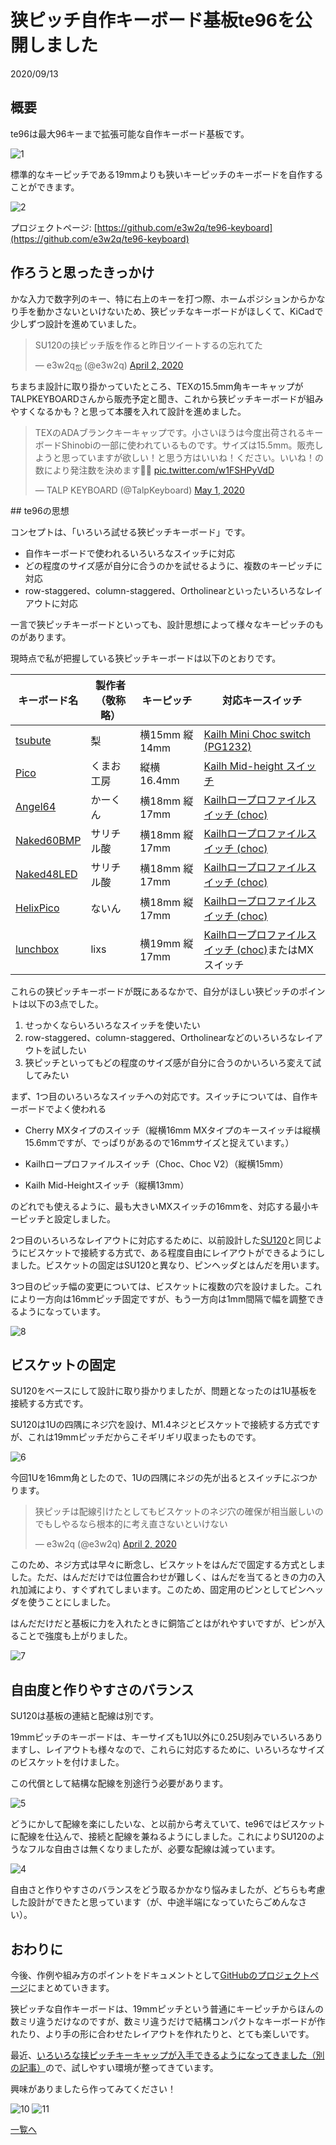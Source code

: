 # 狭ピッチ自作キーボード基板te96を公開しました

2020/09/13

## 概要

te96は最大96キーまで拡張可能な自作キーボード基板です。

![1](1.jpg)

標準的なキーピッチである19mmよりも狹いキーピッチのキーボードを自作することができます。

![2](2.jpg)

プロジェクトページ: [https://github.com/e3w2q/te96-keyboard](https://github.com/e3w2q/te96-keyboard)

## 作ろうと思ったきっかけ

かな入力で数字列のキー、特に右上のキーを打つ際、ホームポジションからかなり手を動かさないといけないため、狹ピッチなキーボードがほしくて、KiCadで少しずつ設計を進めていました。

<blockquote class="twitter-tweet"><p lang="ja" dir="ltr">SU120の挟ピッチ版を作ると昨日ツイートするの忘れてた</p>&mdash; e3w2qஐ (@e3w2q) <a href="https://twitter.com/e3w2q/status/1245677867112869888?ref_src=twsrc%5Etfw">April 2, 2020</a></blockquote> <script async src="https://platform.twitter.com/widgets.js" charset="utf-8"></script>
ちまちま設計に取り掛かっていたところ、TEXの15.5mm角キーキャップがTALPKEYBOARDさんから販売予定と聞き、これから狹ピッチキーボードが組みやすくなるかも？と思って本腰を入れて設計を進めました。

<blockquote class="twitter-tweet"><p lang="ja" dir="ltr">TEXのADAブランクキーキャップです。小さいほうは今度出荷されるキーボードShinobiの一部に使われているものです。サイズは15.5mm。販売しようと思っていますが欲しい！と思う方はいいね！ください。いいね！の数により発注数を決めます🙆‍♂️ <a href="https://t.co/w1FSHPyVdD">pic.twitter.com/w1FSHPyVdD</a></p>&mdash; TALP KEYBOARD (@TalpKeyboard) <a href="https://twitter.com/TalpKeyboard/status/1256117073840766976?ref_src=twsrc%5Etfw">May 1, 2020</a></blockquote> <script async src="https://platform.twitter.com/widgets.js" charset="utf-8"></script>
## te96の思想

コンセプトは、「いろいろ試せる狹ピッチキーボード」です。

- 自作キーボードで使われるいろいろなスイッチに対応
- どの程度のサイズ感が自分に合うのかを試せるように、複数のキーピッチに対応
- row-staggered、column-staggered、Ortholinearといったいろいろなレイアウトに対応

一言で狹ピッチキーボードといっても、設計思想によって様々なキーピッチのものがあります。

現時点で私が把握している狹ピッチキーボードは以下のとおりです。

| キーボード名                                          | 製作者（敬称略） | キーピッチ    | 対応キースイッチ                                                 |
| ----------------------------------------------------- | ---------------- | ------------- | ------------------------------------------------------------ |
| [tsubute](https://2-4kbd.booth.pm/items/2041699)      | 梨               | 横15mm 縦14mm | [Kailh Mini Choc switch (PG1232)](https://nashi-kbd.hatenablog.com/entry/2020/05/12/203906#Kailh-Mini-Choc-switch-PG1232-採用) |
| [Pico](https://kumaokobo.booth.pm/items/1707764)      | くまお工房       | 縦横16.4mm    | [Kailh Mid-height スイッチ](https://yushakobo.jp/shop/a0200km/) |
| [Angel64](https://yushakobo.jp/shop/consign_angel64/) | かーくん         | 横18mm 縦17mm | [Kailhロープロファイルスイッチ (choc)](https://yushakobo.jp/shop/pg1350/) |
| [Naked60BMP](https://booth.pm/ja/items/1360780)       | サリチル酸       | 横18mm 縦17mm | [Kailhロープロファイルスイッチ (choc)](https://yushakobo.jp/shop/pg1350/) |
| [Naked48LED](https://booth.pm/ja/items/1271568)       | サリチル酸       | 横18mm 縦17mm | [Kailhロープロファイルスイッチ (choc)](https://yushakobo.jp/shop/pg1350/) |
| [HelixPico](https://yushakobo.jp/shop/helixpico/)     | ないん           | 横18mm 縦17mm | [Kailhロープロファイルスイッチ (choc)](https://yushakobo.jp/shop/pg1350/) |
| [lunchbox](https://egg-dsp.booth.pm/items/2056173)    | lixs             | 横19mm 縦17mm | [Kailhロープロファイルスイッチ (choc)](https://yushakobo.jp/shop/pg1350/)またはMXスイッチ |

これらの狭ピッチキーボードが既にあるなかで、自分がほしい狹ピッチのポイントは以下の3点でした。

1. せっかくならいろいろなスイッチを使いたい
2. row-staggered、column-staggered、Ortholinearなどのいろいろなレイアウトを試したい
3. 狹ピッチといってもどの程度のサイズ感が自分に合うのかいろいろ変えて試してみたい

まず、1つ目のいろいろなスイッチへの対応です。スイッチについては、自作キーボードでよく使われる

- Cherry MXタイプのスイッチ（縦横16mm MXタイプのキースイッチは縦横15.6mmですが、でっぱりがあるので16mmサイズと捉えています。）

- Kailhロープロファイルスイッチ（Choc、Choc V2）（縦横15mm）

- Kailh Mid-Heightスイッチ（縦横13mm）

のどれでも使えるように、最も大きいMXスイッチの16mmを、対応する最小キーピッチと設定しました。

2つ目のいろいろなレイアウトに対応するために、以前設計した[SU120](../9/)と同じようにビスケットで接続する方式で、ある程度自由にレイアウトができるようにしました。ビスケットの固定はSU120と異なり、ピンヘッダとはんだを用います。

3つ目のピッチ幅の変更については、ビスケットに複数の穴を設けました。これにより一方向は16mmピッチ固定ですが、もう一方向は1mm間隔で幅を調整できるようになっています。

![8](8.jpg)

## ビスケットの固定

SU120をベースにして設計に取り掛かりましたが、問題となったのは1U基板を接続する方式です。

SU120は1Uの四隅にネジ穴を設け、M1.4ネジとビスケットで接続する方式ですが、これは19mmピッチだからこそギリギリ収まったものです。

![6](6.jpg)

今回1Uを16mm角としたので、1Uの四隅にネジの先が出るとスイッチにぶつかります。

<blockquote class="twitter-tweet"><p lang="ja" dir="ltr">狭ピッチは配線引けたとしてもビスケットのネジ穴の確保が相当厳しいのでもしやるなら根本的に考え直さないといけない</p>&mdash; e3w2q (@e3w2q) <a href="https://twitter.com/e3w2q/status/1245723117604835336?ref_src=twsrc%5Etfw">April 2, 2020</a></blockquote> <script async src="https://platform.twitter.com/widgets.js" charset="utf-8"></script>
このため、ネジ方式は早々に断念し、ビスケットをはんだで固定する方式としました。ただ、はんだだけでは位置合わせが難しく、はんだを当てるときの力の入れ加減により、すぐずれてしまいます。このため、固定用のピンとしてピンヘッダを使うことにしました。

はんだだけだと基板に力を入れたときに銅箔ごとはがれやすいですが、ピンが入ることで強度も上がりました。

![7](7.jpg)

## 自由度と作りやすさのバランス

SU120は基板の連結と配線は別です。

19mmピッチのキーボードは、キーサイズも1U以外に0.25U刻みでいろいろありますし、レイアウトも様々なので、これらに対応するために、いろいろなサイズのビスケットを付けました。

この代償として結構な配線を別途行う必要があります。

![5](5.jpg)

どうにかして配線を楽にしたいな、と以前から考えていて、te96ではビスケットに配線を仕込んで、接続と配線を兼ねるようにしました。これによりSU120のようなフルな自由さは無くなりましたが、必要な配線は減っています。

![4](4.jpg)

自由さと作りやすさのバランスをどう取るかかなり悩みましたが、どちらも考慮した設計ができたと思っています（が、中途半端になっていたらごめんなさい）。

## おわりに

今後、作例や組み方のポイントをドキュメントとして[GitHubのプロジェクトページ](https://github.com/e3w2q/te96-keyboard)にまとめていきます。

狹ピッチな自作キーボードは、19mmピッチという普通にキーピッチからほんの数ミリ違うだけなのですが、数ミリ違うだけで結構コンパクトなキーボードが作れたり、より手の形に合わせたレイアウトを作れたりと、とても楽しいです。

最近、[いろいろな挟ピッチキーキャップが入手できるようになってきました（別の記事）](../10/)ので、試しやすい環境が整ってきています。

興味がありましたら作ってみてください！

![10](10.jpg)
![11](11.jpg)

[一覧へ](../)
